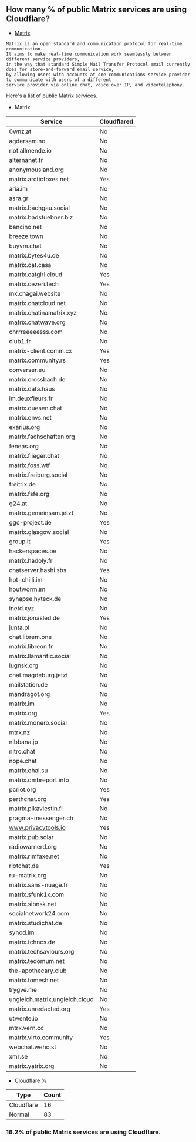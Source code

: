 ## How many % of public Matrix services are using Cloudflare?


- [Matrix](https://en.wikipedia.org/wiki/Matrix_(protocol))
```
Matrix is an open standard and communication protocol for real-time communication. 
It aims to make real-time communication work seamlessly between different service providers, 
in the way that standard Simple Mail Transfer Protocol email currently does for store-and-forward email service, 
by allowing users with accounts at one communications service provider to communicate with users of a different 
service provider via online chat, voice over IP, and videotelephony.
```


Here's a list of public Matrix services.


[//]: # (start replacement)


- Matrix

| Service | Cloudflared |
| --- | --- |
| 0wnz.at | No |
| agdersam.no | No |
| riot.allmende.io | No |
| alternanet.fr | No |
| anonymousland.org | No |
| matrix.arcticfoxes.net | Yes |
| aria.im | No |
| asra.gr | No |
| matrix.bachgau.social | No |
| matrix.badstuebner.biz | No |
| bancino.net | No |
| breeze.town | No |
| buyvm.chat | No |
| matrix.bytes4u.de | No |
| matrix.cat.casa | No |
| matrix.catgirl.cloud | Yes |
| matrix.cezeri.tech | Yes |
| mx.chagai.website | No |
| matrix.chatcloud.net | No |
| matrix.chatinamatrix.xyz | No |
| matrix.chatwave.org | No |
| chrrreeeeesss.com | No |
| club1.fr | No |
| matrix-client.comm.cx | Yes |
| matrix.community.rs | Yes |
| converser.eu | No |
| matrix.crossbach.de | No |
| matrix.data.haus | No |
| im.deuxfleurs.fr | No |
| matrix.duesen.chat | No |
| matrix.envs.net | No |
| exarius.org | No |
| matrix.fachschaften.org | No |
| feneas.org | No |
| matrix.flieger.chat | No |
| matrix.foss.wtf | No |
| matrix.freiburg.social | No |
| freitrix.de | No |
| matrix.fsfe.org | No |
| g24.at | No |
| matrix.gemeinsam.jetzt | No |
| ggc-project.de | Yes |
| matrix.glasgow.social | No |
| group.lt | Yes |
| hackerspaces.be | No |
| matrix.hadoly.fr | No |
| chatserver.hashi.sbs | Yes |
| hot-chilli.im | No |
| houtworm.im | No |
| synapse.hyteck.de | No |
| inetd.xyz | No |
| matrix.jonasled.de | Yes |
| junta.pl | No |
| chat.librem.one | No |
| matrix.libreon.fr | No |
| matrix.llamarific.social | No |
| lugnsk.org | No |
| chat.magdeburg.jetzt | No |
| mailstation.de | No |
| mandragot.org | No |
| matrix.im | No |
| matrix.org | Yes |
| matrix.monero.social | No |
| mtrx.nz | No |
| nibbana.jp | No |
| nitro.chat | No |
| nope.chat | No |
| matrix.ohai.su | No |
| matrix.ombreport.info | No |
| pcriot.org | Yes |
| perthchat.org | Yes |
| matrix.pikaviestin.fi | No |
| pragma-messenger.ch | No |
| www.privacytools.io | Yes |
| matrix.pub.solar | No |
| radiowarnerd.org | No |
| matrix.rimfaxe.net | No |
| riotchat.de | Yes |
| ru-matrix.org | No |
| matrix.sans-nuage.fr | No |
| matrix.sfunk1x.com | No |
| matrix.sibnsk.net | No |
| socialnetwork24.com | No |
| matrix.studichat.de | No |
| synod.im | No |
| matrix.tchncs.de | No |
| matrix.techsaviours.org | No |
| matrix.tedomum.net | No |
| the-apothecary.club | No |
| matrix.tomesh.net | No |
| trygve.me | No |
| ungleich.matrix.ungleich.cloud | No |
| matrix.unredacted.org | Yes |
| utwente.io | No |
| mtrx.vern.cc | No |
| matrix.virto.community | Yes |
| webchat.weho.st | No |
| xmr.se | No |
| matrix.yatrix.org | No |


- Cloudflare %

| Type | Count |
| --- | --- |
| Cloudflare | 16 |
| Normal | 83 |


### 16.2% of public Matrix services are using Cloudflare.

